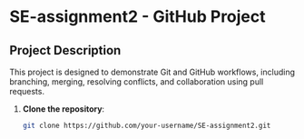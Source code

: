 
# SE-assignment2 - GitHub Project

## Project Description
This project is designed to demonstrate Git and GitHub workflows, including branching, merging, resolving conflicts, and collaboration using pull requests.


1. **Clone the repository**:
   ```bash
   git clone https://github.com/your-username/SE-assignment2.git

